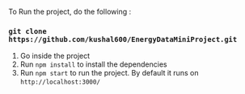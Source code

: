 To Run the project, do the following :

### `git clone https://github.com/kushal600/EnergyDataMiniProject.git`

1. Go inside the project
2. Run `npm install` to install the dependencies
3. Run `npm start` to run the project. By default it runs on `http://localhost:3000/`
